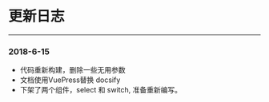 # 更新日志
----
### 2018-6-15

* 代码重新构建，删除一些无用参数
* 文档使用VuePress替换 docsify
* 下架了两个组件，select 和 switch, 准备重新编写。

